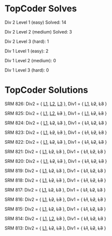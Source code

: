 # TopCoder Solves

Div 2 Level 1 (easy) Solved: 14

Div 2 Level 2 (medium) Solved: 3

Div 2 Level 3 (hard): 1 

Div 1 Level 1 (easy): 2

Div 1 Level 2 (medium): 0

Div 1 Level 3 (hard): 0

# TopCoder Solutions

SRM 826: Div2 = { [L1](/SRM%20826/GetGas.cpp), [L2](/SRM%20826/VisitPoints.cpp), [L3](/SRM%20826/TwoFairDice.cpp) }, 
         Div1 = { [L1](/SRM%20826/TwoFairDice.cpp), ~~L2~~, ~~L3~~ }
         
SRM 825: Div2 = { [L1](/SRM%20825/FindBob.cpp), [L2](/SRM%20825/OptimalMemoryGame.cpp), ~~L3~~ }, 
         Div1 = { [L1](/SRM%20825/OptimalMemoryGame.cpp), ~~L2~~, ~~L3~~ }
         
SRM 824: Div2 = { [L1](/SRM%20824/SubtractionGenerator.cpp), ~~L2~~, ~~L3~~ }, 
         Div1 = { ~~L1~~, ~~L2~~, ~~L3~~ }
         
SRM 823: Div2 = { [L1](/SRM%20823/OxToTiger.cpp), ~~L2~~, ~~L3~~ }, 
         Div1 = { ~~L1~~, ~~L2~~, ~~L3~~ }

SRM 822: Div2 = { [L1](/SRM%20822/MakeItDivisible.cpp), ~~L2~~, ~~L3~~ }, 
         Div1 = { ~~L1~~, ~~L2~~, ~~L3~~ }
         
SRM 821: Div2 = { [L1](/SRM%20821/AssignPoints.cpp), ~~L2~~, ~~L3~~ }, 
         Div1 = { ~~L1~~, ~~L2~~, ~~L3~~ }
         
SRM 820: Div2 = { [L1](/SRM%20820/NailingABanner.cpp), ~~L2~~, ~~L3~~ }, 
         Div1 = { ~~L1~~, ~~L2~~, ~~L3~~ }
              
SRM 819: Div2 = { [L1](/SRM%20819/DecimalCoins.cpp), ~~L2~~, ~~L3~~ }, 
         Div1 = { ~~L1~~, ~~L2~~, ~~L3~~ }

SRM 818: Div2 = { [L1](/SRM%20818/GlobalWarmingCheck.cpp), ~~L2~~, ~~L3~~ }, 
         Div1 = { ~~L1~~, ~~L2~~, ~~L3~~ }

SRM 817: Div2 = { [L1](/SRM%20817/ShoppingStickers.cpp), ~~L2~~, ~~L3~~ }, 
         Div1 = { ~~L1~~, ~~L2~~, ~~L3~~ }
         
SRM 816: Div2 = { [L1](/SRM%20816/AirportCodes.cpp), ~~L2~~, ~~L3~~ }, 
         Div1 = { ~~L1~~, ~~L2~~, ~~L3~~ }
         
SRM 815: Div2 = { [L1](/SRM%20815/SunShroom.cpp), ~~L2~~, ~~L3~~ }, 
         Div1 = { ~~L1~~, ~~L2~~, ~~L3~~ }
         
SRM 814: Div2 = { [L1](/SRM%20814/StepHopJumpEasy.cpp), [L2](/SRM%20814/StepHopJumpMedium.cpp), ~~L3~~ }, 
         Div1 = { ~~L1~~, ~~L2~~, ~~L3~~ }
              
SRM 813: Div2 = { [L1](SRM%20813/LightbulbRow.cpp), ~~L2~~, ~~L3~~ }, 
         Div1 = { ~~L1~~, ~~L2~~, ~~L3~~ }

